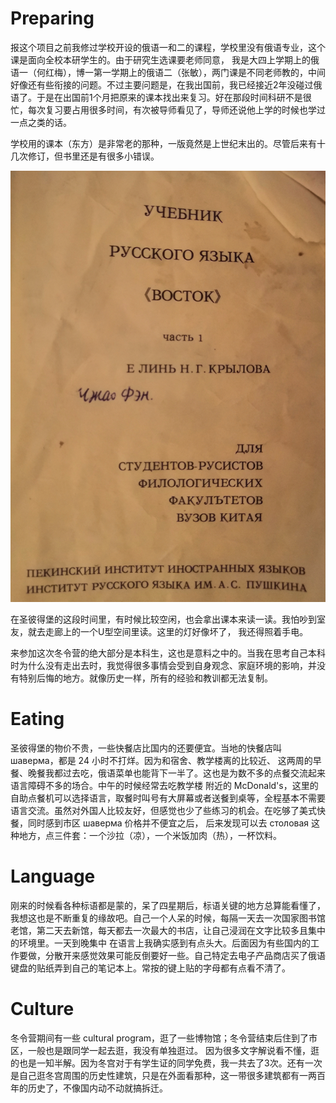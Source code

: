 # Preparing
报这个项目之前我修过学校开设的俄语一和二的课程，学校里没有俄语专业，这个课是面向全校本研学生的。由于研究生选课要老师同意，
我是大四上学期上的俄语一（何红梅），博一第一学期上的俄语二（张敏），两门课是不同老师教的，中间好像还有些衔接的问题。不过主要问题是，在我出国前，我已经接近2年没碰过俄语了。于是在出国前1个月把原来的课本找出来复习。好在那段时间科研不是很忙，每次复习要占用很多时间，有次被导师看见了，导师还说他上学的时候也学过一点之类的话。

学校用的课本（东方）是非常老的那种，一版竟然是上世纪末出的。尽管后来有十几次修订，但书里还是有很多小错误。

![](russian_visit_review_photo/textbook.png)

在圣彼得堡的这段时间里，有时候比较空闲，也会拿出课本来读一读。我怕吵到室友，就去走廊上的一个U型空间里读。这里的灯好像坏了，
我还得照着手电。

来参加这次冬令营的绝大部分是本科生，这也是意料之中的。当我在思考自己本科时为什么没有走出去时，我觉得很多事情会受到自身观念、家庭环境的影响，并没有特别后悔的地方。就像历史一样，所有的经验和教训都无法复制。

# Eating
圣彼得堡的物价不贵，一些快餐店比国内的还要便宜。当地的快餐店叫 шаверма，都是 24 小时不打烊。因为和宿舍、教学楼离的比较近、
这两周的早餐、晚餐我都过去吃，俄语菜单也能背下一半了。这也是为数不多的点餐交流起来语言障碍不多的场合。中午的时候经常去吃教学楼
附近的 McDonald's，这里的自助点餐机可以选择语言，取餐时叫号有大屏幕或者送餐到桌等，全程基本不需要语言交流。虽然对外国人比较友好，但感觉也少了些练习的机会。在吃够了美式快餐，同时感到市区 шаверма 价格并不便宜之后， 后来发现可以去 столовая 这种地方，点三件套：一个沙拉（凉），一个米饭加肉（热），一杯饮料。

# Language
刚来的时候看各种标语都是蒙的，呆了四星期后，标语关键的地方总算能看懂了，我想这也是不断重复的缘故吧。自己一个人呆的时候，每隔一天去一次国家图书馆老馆，第二天去新馆，每天都去一次最大的书店，让自己浸润在文字比较多且集中的环境里。一天到晚集中
在语言上我确实感到有点头大。后面因为有些国内的工作要做，分散开来感觉效果可能反倒要好一些。自己特定去电子产品商店买了俄语
键盘的贴纸弄到自己的笔记本上。常按的键上贴的字母都有点看不清了。

# Culture
冬令营期间有一些 cultural program，逛了一些博物馆；冬令营结束后住到了市区，一般也是跟同学一起去逛，我没有单独逛过。
因为很多文字解说看不懂，逛的也是一知半解。因为冬宫对于有学生证的同学免费，我一共去了3次。还有一次是自己逛冬宫周围的历史性建筑，只是在外面看那种，这一带很多建筑都有一两百年的历史了，不像国内动不动就搞拆迁。